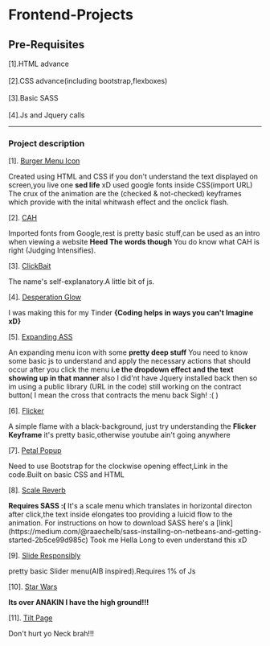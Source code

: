 # Frontend-Projects

## Pre-Requisites
[1].HTML advance<br><br>
[2].CSS advance(including bootstrap,flexboxes)<br><br>
[3].Basic SASS<br><br>
[4].Js and Jquery calls<br>

------------------------------------------------
### Project description
[1]. [Burger Menu Icon](https://github.com/KnifeParty12/Frontend-Projects/tree/master/Burger%20Menu)
<p> Created using HTML and CSS if you don't understand the text displayed on screen,you live one <b>sed life</b> xD 
used google fonts inside CSS(import URL) The crux of the animation are the (checked & not-checked) keyframes which provide with the inital whitwash effect and
the onclick flash.</p>

[2]. [CAH](https://github.com/KnifeParty12/Frontend-Projects/tree/master/CAH)
<p>Imported fonts from Google,rest is pretty basic stuff,can be used as an intro when viewing a website <b>Heed The words though</b>
You do know what CAH is right (Judging Intensifies). </p>

[3]. [ClickBait](https://github.com/KnifeParty12/Frontend-Projects/tree/master/Clickbait)
<p>The name's self-explanatory.A little bit of js.</p>

[4]. [Desperation Glow](https://github.com/KnifeParty12/Frontend-Projects/tree/master/Desperation%20Glow)
<p>I was making this for my Tinder <b>{Coding helps in ways you can't Imagine xD} </b></p>

[5]. [Expanding ASS](https://github.com/KnifeParty12/Frontend-Projects/tree/master/Expanding%20ASS)
<p> An expanding menu icon with some <b>pretty deep stuff</b> You need to know some basic js to understand and apply the necessary actions
that should occur after you click the menu <b>i.e the dropdown effect and the text showing up in that manner</b> also I did'nt have Jquery installed back then so im using
a public library (URL in the code) still working on the contract button( I mean the cross that contracts the menu back Sigh! :( ) </p>

[6]. [Flicker](https://github.com/KnifeParty12/Frontend-Projects/tree/master/Flicker)
<p> A simple flame with a black-background, just try understanding the <b>Flicker Keyframe</b> it's pretty basic,otherwise youtube ain't going anywhere
</p>

[7]. [Petal Popup](https://github.com/KnifeParty12/Frontend-Projects/tree/master/Petal%20Popup)
<p> Need to use Bootstrap for the clockwise opening effect,Link in the code.Built on basic CSS and HTML</p>

[8]. [Scale Reverb](https://github.com/KnifeParty12/Frontend-Projects/tree/master/Scale%20Reverb)
<p> <b>Requires SASS :( </b> It's a scale menu which translates in horizontal directon after click,the text inside elongates too providing a luicid flow to the
animation. For instructions on how to download SASS here's a [link](https://medium.com/@raaechelb/sass-installing-on-netbeans-and-getting-started-2b5ce99d985c)
Took me Hella Long to even understand this xD </p>

[9]. [Slide Responsibly](https://github.com/KnifeParty12/Frontend-Projects/tree/master/Slide%20Responsibly)
<p> pretty basic Slider menu(AIB inspired).Requires 1% of Js</p>

[10]. [Star Wars](https://github.com/KnifeParty12/Frontend-Projects/tree/master/Star%20Wars)
<p> <b>Its over ANAKIN I have the high ground!!!</b></p>

[11]. [Tilt Page](https://github.com/KnifeParty12/Frontend-Projects/tree/master/Tilt%20Page)
<p> Don't hurt yo Neck brah!!!</p>

